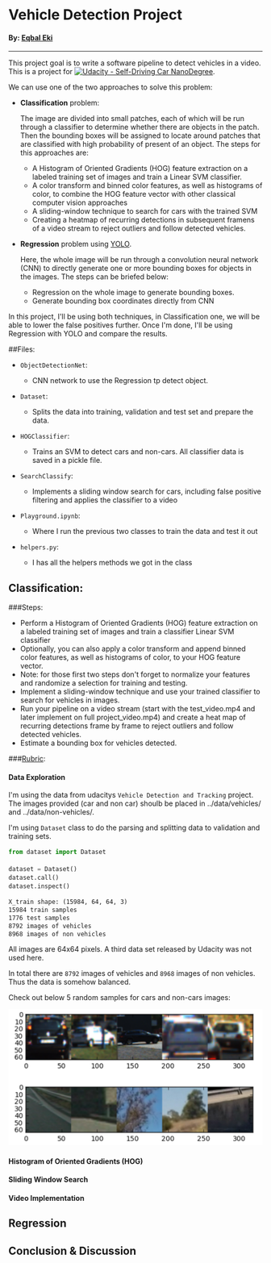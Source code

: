 # Vehicle Detection Project

#### By: [Eqbal Eki](http://www.eqbalq.com/)

****
This project goal is to write a software pipeline to detect vehicles in a video.  This is a project for 
[![Udacity - Self-Driving Car NanoDegree](https://s3.amazonaws.com/udacity-sdc/github/shield-carnd.svg)](http://www.udacity.com/drive).

We can use one of the two approaches to solve this problem:

- **Classification** problem: 

  The image are divided into small patches, each of which will be run through a classifier to determine whether there are objects in the patch. Then the bounding boxes will be assigned to locate around patches that are classified with high probability of present of an object. The steps for this approaches are:

  - A Histogram of Oriented Gradients (HOG) feature extraction on a labeled training set of images and train a Linear SVM classifier.
  - A color transform and binned color features, as well as histograms of color, to combine the HOG feature vector with other classical computer vision approaches
  - A sliding-window technique to search for cars with the trained SVM
  - Creating a heatmap of recurring detections in subsequent framens of a video stream to reject outliers and follow detected vehicles.

- **Regression** problem using [YOLO](https://pjreddie.com/darknet/yolo/).

  Here, the whole image will be run through a convolution neural network (CNN) to directly generate one or more bounding boxes for objects in the images. The steps can be briefed below:

  - Regression on the whole image to generate bounding boxes.
  - Generate bounding box coordinates directly from CNN

In this project, I'll be using both techniques, in Classification one, we will be able to lower the false positives further. Once I'm done, I'll be using Regression with YOLO and compare the results.

##Files:

  - `ObjectDetectionNet`:
    - CNN network to use the Regression tp detect object.

  - `Dataset`:
    - Splits the data into training, validation and test set and prepare the data.

  - `HOGClassifier`: 
    - Trains an SVM to detect cars and non-cars. All classifier data is saved in a pickle file.

  - `SearchClassify`: 
    - Implements a sliding window search for cars, including false positive filtering and applies the classifier to a video

  - `Playground.ipynb`:
    - Where I run the previous two classes to train the data and test it out

  - `helpers.py`:
    - I has all the helpers methods we got in the class 


## Classification:

###Steps:

- Perform a Histogram of Oriented Gradients (HOG) feature extraction on a labeled training set of images and train a classifier Linear SVM classifier
- Optionally, you can also apply a color transform and append binned color features, as well as histograms of color, to your HOG feature vector. 
- Note: for those first two steps don't forget to normalize your features and randomize a selection for training and testing.
- Implement a sliding-window technique and use your trained classifier to search for vehicles in images.
- Run your pipeline on a video stream (start with the test_video.mp4 and later implement on full project_video.mp4) and create a heat map of recurring detections frame by frame to reject outliers and follow detected vehicles.
- Estimate a bounding box for vehicles detected.

###[Rubric](https://review.udacity.com/#!/rubrics/513/view):

#### Data Exploration

I'm using the data from udacitys `Vehicle Detection and Tracking` project. The images provided (car and non car) shoulb be placed in ../data/vehicles/ and ../data/non-vehicles/.

I'm using `Dataset` class to do the parsing and splitting data to validation and training sets. 

```python
from dataset import Dataset

dataset = Dataset()
dataset.call()
dataset.inspect()
```

```
X_train shape: (15984, 64, 64, 3)
15984 train samples
1776 test samples
8792 images of vehicles
8968 images of non vehicles
```

All images are 64x64 pixels. A third data set released by Udacity was not used here. 

In total there are `8792` images of vehicles and `8968` images of non vehicles. Thus the data is somehow balanced. 

Check out below 5 random samples for cars and non-cars images: 

![sample_cars](./assets/sample_cars_non_cars.png)

#### Histogram of Oriented Gradients (HOG)


#### Sliding Window Search

#### Video Implementation

## Regression

## Conclusion & Discussion


